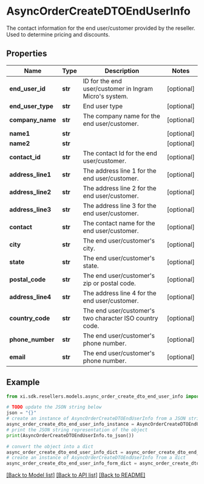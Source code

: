 # AsyncOrderCreateDTOEndUserInfo

The contact information for the end user/customer provided by the reseller. Used to determine pricing and discounts.

## Properties

Name | Type | Description | Notes
------------ | ------------- | ------------- | -------------
**end_user_id** | **str** | ID for the end user/customer in Ingram Micro&#39;s system. | [optional] 
**end_user_type** | **str** | End user type | [optional] 
**company_name** | **str** | The company name for the end user/customer. | [optional] 
**name1** | **str** |  | [optional] 
**name2** | **str** |  | [optional] 
**contact_id** | **str** | The contact Id for the end user/customer. | [optional] 
**address_line1** | **str** | The address line 1 for the end user/customer. | [optional] 
**address_line2** | **str** | The address line 2 for the end user/customer. | [optional] 
**address_line3** | **str** | The address line 3 for the end user/customer. | [optional] 
**contact** | **str** | The contact name for the end user/customer. | [optional] 
**city** | **str** | The end user/customer&#39;s city. | [optional] 
**state** | **str** | The end user/customer&#39;s state. | [optional] 
**postal_code** | **str** | The end user/customer&#39;s zip or postal code. | [optional] 
**address_line4** | **str** | The address line 4 for the end user/customer. | [optional] 
**country_code** | **str** | The end user/customer&#39;s two character ISO country code. | [optional] 
**phone_number** | **str** | The end user/customer&#39;s phone number. | [optional] 
**email** | **str** | The end user/customer&#39;s phone number. | [optional] 

## Example

```python
from xi.sdk.resellers.models.async_order_create_dto_end_user_info import AsyncOrderCreateDTOEndUserInfo

# TODO update the JSON string below
json = "{}"
# create an instance of AsyncOrderCreateDTOEndUserInfo from a JSON string
async_order_create_dto_end_user_info_instance = AsyncOrderCreateDTOEndUserInfo.from_json(json)
# print the JSON string representation of the object
print(AsyncOrderCreateDTOEndUserInfo.to_json())

# convert the object into a dict
async_order_create_dto_end_user_info_dict = async_order_create_dto_end_user_info_instance.to_dict()
# create an instance of AsyncOrderCreateDTOEndUserInfo from a dict
async_order_create_dto_end_user_info_form_dict = async_order_create_dto_end_user_info.from_dict(async_order_create_dto_end_user_info_dict)
```
[[Back to Model list]](../README.md#documentation-for-models) [[Back to API list]](../README.md#documentation-for-api-endpoints) [[Back to README]](../README.md)


